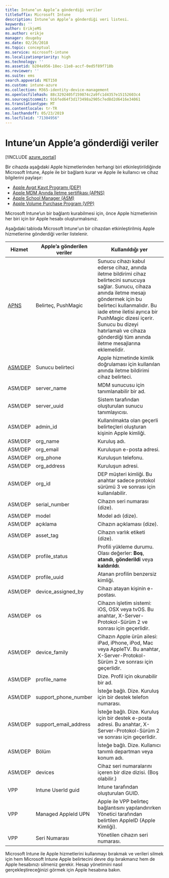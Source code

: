 ```yaml
---
title: Intune’un Apple’a gönderdiği veriler
titleSuffix: Microsoft Intune
description: Intune’un Apple’a gönderdiği veri listesi.
keywords: ''
author: ErikjeMS
ms.author: erikje
manager: dougeby
ms.date: 02/26/2018
ms.topic: conceptual
ms.service: microsoft-intune
ms.localizationpriority: high
ms.technology: ''
ms.assetid: b204a956-18ec-11e8-accf-0ed5f89f718b
ms.reviewer: ''
ms.suite: ems
search.appverid: MET150
ms.custom: intune-azure
ms.collection: M365-identity-device-management
ms.openlocfilehash: 88c3292405f159874c2a9fc1d4357e15152603c4
ms.sourcegitcommit: 916fed64f3d173498a2905c7ed8d2d6416e34061
ms.translationtype: MT
ms.contentlocale: tr-TR
ms.lasthandoff: 05/23/2019
ms.locfileid: "71304956"
---
```

# <a name="data-intune-sends-to-apple"></a>Intune’un Apple’a gönderdiği veriler

[!INCLUDE [azure_portal](./includes/azure_portal.md)]

Bir cihazda aşağıdaki Apple hizmetlerinden herhangi biri etkinleştirildiğinde Microsoft Intune, Apple ile bir bağlantı kurar ve Apple ile kullanıcı ve cihaz bilgilerini paylaşır: 

- [Apple Aygıt Kayıt Programı (DEP)](device-enrollment-program-enroll-ios.md)
- [Apple MDM Anında İletme sertifikası (APNS)](apple-mdm-push-certificate-get.md)
- [Apple School Manager (ASM)](https://docs.microsoft.com/schooldatasync/apple-school-manager-integration-with-intune-for-education-and-school-data-sync)
- [Apple Volume Purchase Program (VPP)](vpp-apps-ios.md)

Microsoft Intune’un bir bağlantı kurabilmesi için, önce Apple hizmetlerinin her biri için bir Apple hesabı oluşturmalısınız.

Aşağıdaki tabloda Microsoft Intune'un bir cihazdan etkinleştirilmiş Apple hizmetlerine gönderdiği veriler listelenir. 

| Hizmet | Apple’a gönderilen veriler | Kullanıldığı yer |
|---|---| ---|
| [APNS](https://developer.apple.com/library/content/documentation/Miscellaneous/Reference/MobileDeviceManagementProtocolRef/3-MDM_Protocol/MDM_Protocol.html#//apple_ref/doc/uid/TP40017387-CH3-SW2) | Belirteç, PushMagic | Sunucu cihazı kabul ederse cihaz, anında iletme bildirimi cihaz belirtecini sunucuya sağlar. Sunucu, cihaza anında iletme mesajı göndermek için bu belirteci kullanmalıdır. Bu iade etme iletisi ayrıca bir PushMagic dizesi içerir. Sunucu bu dizeyi hatırlamalı ve cihaza gönderdiği tüm anında iletme mesajlarına eklemelidir. |
| [ASM/DEP](https://developer.apple.com/library/content/documentation/Miscellaneous/Reference/MobileDeviceManagementProtocolRef/3-MDM_Protocol/MDM_Protocol.html#//apple_ref/doc/uid/TP40017387-CH3-SW2) | Sunucu belirteci | Apple hizmetinde kimlik doğrulaması için kullanılan anında iletme bildirimi cihaz belirteci. |
| ASM/DEP | server_name | MDM sunucusu için tanımlanabilir bir ad. |
| ASM/DEP | server_uuid | Sistem tarafından oluşturulan sunucu tanımlayıcısı. |
| ASM/DEP | admin_id | Kullanılmakta olan geçerli belirteçleri oluşturan kişinin Apple kimliği. |
| ASM/DEP | org_name | Kuruluş adı. |
| ASM/DEP | org_email | Kuruluşun e-posta adresi. |
| ASM/DEP | org_phone | Kuruluşun telefonu. |
| ASM/DEP | org_address | Kuruluşun adresi. |
| ASM/DEP | org_id | DEP müşteri kimliği. Bu anahtar sadece protokol sürümü 3 ve sonrası için kullanılabilir. |
| ASM/DEP | serial_number | Cihazın seri numarası (dize). |
| ASM/DEP | model | Model adı (dize). |
| ASM/DEP | açıklama | Cihazın açıklaması (dize). |
| ASM/DEP | asset_tag | Cihazın varlık etiketi (dize). |
| ASM/DEP | profile_status | Profili yükleme durumu. Olası değerler: **Boş**, **atandı**, **gönderildi** veya **kaldırıldı**. |
| ASM/DEP | profile_uuid | Atanan profilin benzersiz kimliği. |
| ASM/DEP | device_assigned_by | Cihazı atayan kişinin e-postası. |
| ASM/DEP | os | Cihazın işletim sistemi: iOS, OSX veya tvOS. Bu anahtar, X-Server-Protokol-Sürüm 2 ve sonrası için geçerlidir. |
| ASM/DEP | device_family | Cihazın Apple ürün ailesi: iPad, iPhone, iPod, Mac veya AppleTV. Bu anahtar, X-Server-Protokol-Sürüm 2 ve sonrası için geçerlidir. |
| ASM/DEP | profile_name | Dize. Profil için okunabilir bir ad. |
| ASM/DEP | support_phone_number | İsteğe bağlı. Dize. Kuruluş için bir destek telefon numarası. |
| ASM/DEP | support_email_address | İsteğe bağlı. Dize. Kuruluş için bir destek e-posta adresi. Bu anahtar, X-Server-Protokol-Sürüm 2 ve sonrası için geçerlidir. |
| ASM/DEP | Bölüm | İsteğe bağlı. Dize. Kullanıcı tanımlı departman veya konum adı. |
| ASM/DEP | devices | Cihaz seri numaralarını içeren bir dize dizisi. (Boş olabilir.) |
| VPP | Intune UserId guid | Intune tarafından oluşturulan GUID. |
| VPP | Managed AppleId UPN | Apple ile VPP belirteç bağlantısını yapılandırırken Yönetici tarafından belirtilen AppleID (Apple Kimliği). |
| VPP | Seri Numarası | Yönetilen cihazın seri numarası. |

Microsoft Intune ile Apple hizmetlerini kullanmayı bırakmak ve verileri silmek için hem Microsoft Intune Apple belirtecini devre dışı bırakmanız hem de Apple hesabınızı silmeniz gerekir. Hesap yönetimini nasıl gerçekleştireceğinizi görmek için Apple hesabına bakın.


